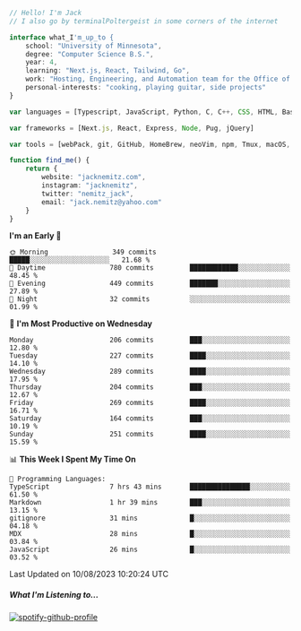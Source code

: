 ```typescript
// Hello! I'm Jack
// I also go by terminalPoltergeist in some corners of the internet

interface what_I'm_up_to {
    school: "University of Minnesota",
    degree: "Computer Science B.S.",
    year: 4,
    learning: "Next.js, React, Tailwind, Go",
    work: "Hosting, Engineering, and Automation team for the Office of Information Technology at UMN",
    personal-interests: "cooking, playing guitar, side projects"
}

var languages = [Typescript, JavaScript, Python, C, C++, CSS, HTML, Bash, VimScript]

var frameworks = [Next.js, React, Express, Node, Pug, jQuery]

var tools = [webPack, git, GitHub, HomeBrew, neoVim, npm, Tmux, macOS, Ubuntu, Docker, Nginx, Cloudflare, DigitalOcean]

function find_me() {
    return {
        website: "jacknemitz.com",
        instagram: "jacknemitz",
        twitter: "nemitz_jack",
        email: "jack.nemitz@yahoo.com"
    }
}
```

<!--START_SECTION:waka-->
**I'm an Early 🐤** 

```text
🌞 Morning                349 commits         █████░░░░░░░░░░░░░░░░░░░░   21.68 % 
🌆 Daytime                780 commits         ████████████░░░░░░░░░░░░░   48.45 % 
🌃 Evening                449 commits         ███████░░░░░░░░░░░░░░░░░░   27.89 % 
🌙 Night                  32 commits          ░░░░░░░░░░░░░░░░░░░░░░░░░   01.99 % 
```
📅 **I'm Most Productive on Wednesday** 

```text
Monday                   206 commits         ███░░░░░░░░░░░░░░░░░░░░░░   12.80 % 
Tuesday                  227 commits         ████░░░░░░░░░░░░░░░░░░░░░   14.10 % 
Wednesday                289 commits         ████░░░░░░░░░░░░░░░░░░░░░   17.95 % 
Thursday                 204 commits         ███░░░░░░░░░░░░░░░░░░░░░░   12.67 % 
Friday                   269 commits         ████░░░░░░░░░░░░░░░░░░░░░   16.71 % 
Saturday                 164 commits         ███░░░░░░░░░░░░░░░░░░░░░░   10.19 % 
Sunday                   251 commits         ████░░░░░░░░░░░░░░░░░░░░░   15.59 % 
```


📊 **This Week I Spent My Time On** 

```text
💬 Programming Languages: 
TypeScript               7 hrs 43 mins       ███████████████░░░░░░░░░░   61.50 % 
Markdown                 1 hr 39 mins        ███░░░░░░░░░░░░░░░░░░░░░░   13.15 % 
gitignore                31 mins             █░░░░░░░░░░░░░░░░░░░░░░░░   04.18 % 
MDX                      28 mins             █░░░░░░░░░░░░░░░░░░░░░░░░   03.84 % 
JavaScript               26 mins             █░░░░░░░░░░░░░░░░░░░░░░░░   03.52 % 
```


 Last Updated on 10/08/2023 10:20:24 UTC
<!--END_SECTION:waka-->

##### What I'm Listening to...

[![spotify-github-profile](https://spotify-github-profile.vercel.app/api/view?uid=jack.nemitz&cover_image=true&show_offline=true&bar_color=53b14f&bar_color_cover=false&background_color=121212FF)](https://spotify-github-profile.vercel.app/api/view?uid=jack.nemitz&redirect=true)

